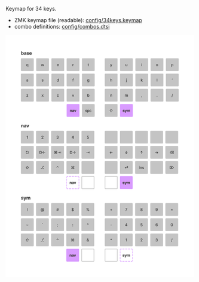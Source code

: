 Keymap for 34 keys.

- ZMK keymap file (readable): [config/34keys.keymap](config/34keys.keymap)
- combo definitions: [config/combos.dtsi](config/combos.dtsi)

![](34keys.png)
